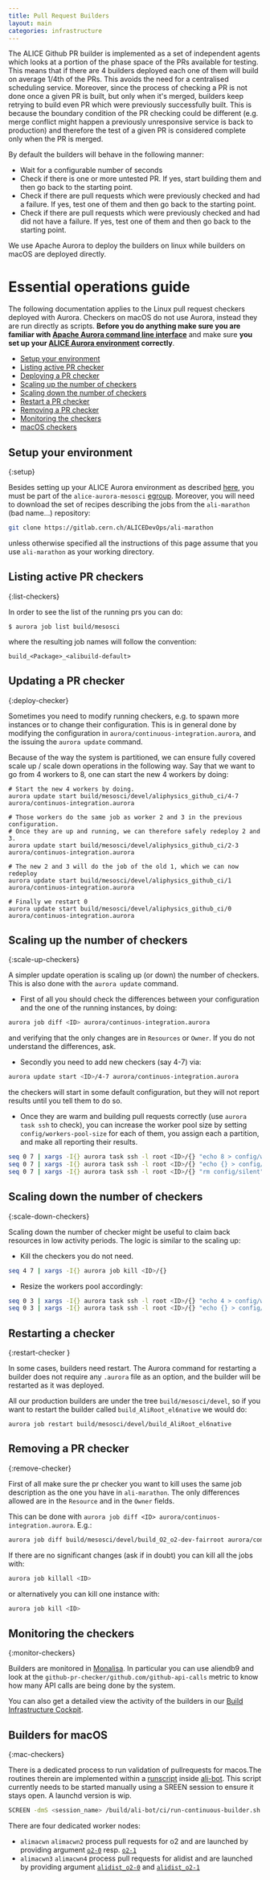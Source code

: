 ```yaml
---
title: Pull Request Builders
layout: main
categories: infrastructure
---
```


The ALICE Github PR builder is implemented as a set of independent
agents which looks at a portion of the phase space of the PRs available
for testing. This means that if there are 4 builders deployed each one
of them will build on average 1/4th of the PRs. This avoids the need
for a centralised scheduling service. Moreover, since the process of
checking a PR is not done once a given PR is built, but only when it's
merged, builders keep retrying to build even PR which were previously
successfully built. This is because the boundary condition of the PR
checking could be different (e.g. merge conflict might happen a
previously unresponsive service is back to production) and therefore the
test of a given PR is considered complete only when the PR is merged.

By default the builders will behave in the following manner:

- Wait for a configurable number of seconds
- Check if there is one or more untested PR. If yes, start building them
  and then go back to the starting point.
- Check if there are pull requests which were previously checked and had
  a failure. If yes, test one of them and then go back to the starting point.
- Check if there are pull requests which were previously checked and had did
  not have a failure. If yes, test one of them and then go back to the starting
  point.

We use Apache Aurora to deploy the builders on linux while builders on macOS are deployed 
directly.

# Essential operations guide

The following documentation applies to the Linux pull request checkers deployed with Aurora. 
Checkers on macOS do not use Aurora, instead they are run directly as scripts. 
**Before you do anything make sure you are familiar with [Apache Aurora command line
 interface](http://aurora.apache.org/documentation/0.16.0/reference/client-commands/)** and
make sure **you set up your [ALICE Aurora environment](https://alisw.github.io/infrastructure-aurora) correctly**.

* [Setup your environment](#setup)
* [Listing active PR checker](#list-checkers)
* [Deploying a PR checker](#deploy-checker)
* [Scaling up the number of checkers](#scale-up-checkers)
* [Scaling down the number of checkers](#scale-down-checkers)
* [Restart a PR checker](#restart-checker)
* [Removing a PR checker](#remove-checker)
* [Monitoring the checkers](#monitor-checkers)
* [macOS checkers](#mac-checkers)

## Setup your environment
{:setup}

Besides setting up your ALICE Aurora environment as described [here](https://alisw.github.io/infrastructure-aurora), you must be part of the `alice-aurora-mesosci` [egroup](https://egroups.cern.ch). Moreover, you will need to download
the set of recipes describing the jobs from the `ali-marathon` (bad name...) repository:

```bash
git clone https://gitlab.cern.ch/ALICEDevOps/ali-marathon
```

unless otherwise specified all the instructions of this page assume that you use `ali-marathon` as your working directory.

## Listing active PR checkers
{:list-checkers}

In order to see the list of the running prs you can do:

    $ aurora job list build/mesosci

where the resulting job names will follow the convention:

    build_<Package>_<alibuild-default>

## Updating a PR checker
{:deploy-checker}

Sometimes you need to modify running checkers, e.g. to spawn more instances or to change their configuration.
This is in general done by modifying the configuration in `aurora/continuous-integration.aurora`, 
and the issuing the `aurora update` command.

Because of the way the system is partitioned, we can ensure fully
covered scale up / scale down operations in the following way. Say that
we want to go from 4 workers to 8, one can start the new 4 workers by
doing:

    # Start the new 4 workers by doing.
    aurora update start build/mesosci/devel/aliphysics_github_ci/4-7 aurora/continuos-integration.aurora

    # Those workers do the same job as worker 2 and 3 in the previous configuration.
    # Once they are up and running, we can therefore safely redeploy 2 and 3.
    aurora update start build/mesosci/devel/aliphysics_github_ci/2-3 aurora/continuos-integration.aurora

    # The new 2 and 3 will do the job of the old 1, which we can now redeploy
    aurora update start build/mesosci/devel/aliphysics_github_ci/1 aurora/continuos-integration.aurora

    # Finally we restart 0
    aurora update start build/mesosci/devel/aliphysics_github_ci/0 aurora/continuos-integration.aurora

## Scaling up the number of checkers
{:scale-up-checkers}

A simpler update operation is scaling up (or down) the number of checkers. This is also done with the `aurora update`
command.

* First of all you should check the differences between your configuration and the one of the running instances, by doing:

```bash
aurora job diff <ID> aurora/continuos-integration.aurora
```

and verifying that the only changes are in `Resources` or `Owner`. If you do not understand the differences, ask.

* Secondly you need to add new checkers (say 4-7) via:

```bash
aurora update start <ID>/4-7 aurora/continuos-integration.aurora
```

the checkers will start in some default configuration, but they will not report results until you tell them to do so.

* Once they are warm and building pull requests correctly (use `aurora task ssh` to check), you can increase the worker pool size by setting `config/workers-pool-size` for each of them, you assign each a partition, and make all reporting their results.

```bash
seq 0 7 | xargs -I{} aurora task ssh -l root <ID>/{} "echo 8 > config/workers-pool-size"
seq 0 7 | xargs -I{} aurora task ssh -l root <ID>/{} "echo {} > config/worker-index"
seq 0 7 | xargs -I{} aurora task ssh -l root <ID>/{} "rm config/silent"
```

## Scaling down the number of checkers
{:scale-down-checkers}

Scaling down the number of checker might be useful to claim back resources in low activity periods. The logic is similar to the scaling up:

* Kill the checkers you do not need.

```bash
seq 4 7 | xargs -I{} aurora job kill <ID>/{}
```

* Resize the workers pool accordingly:

```bash
seq 0 3 | xargs -I{} aurora task ssh -l root <ID>/{} "echo 4 > config/workers-pool-size"
seq 0 3 | xargs -I{} aurora task ssh -l root <ID>/{} "echo {} > config/worker-index"
```

## Restarting a checker
{:restart-checker }

In some cases, builders need restart. The Aurora command for restarting a builder does not require
any `.aurora` file as an option, and the builder will be restarted as it was deployed.

All our production builders are under the tree `build/mesosci/devel`, so if you want to restart the
builder called `build_AliRoot_el6native` we would do:

    aurora job restart build/mesosci/devel/build_AliRoot_el6native

## Removing a PR checker
{:remove-checker}

First of all make sure the pr checker you want to kill uses the same job description as the one you have in `ali-marathon`. The only differences allowed are in the `Resource` and in the `Owner` fields.

This can be done with `aurora job diff <ID> aurora/continuos-integration.aurora`. E.g.:

```bash
aurora job diff build/mesosci/devel/build_O2_o2-dev-fairroot aurora/continuos-integration.aurora
```

If there are no significant changes (ask if in doubt) you can kill all the jobs with:

```bash
aurora job killall <ID>
```

or alternatively you can kill one instance with:

```bash
aurora job kill <ID>
```

## Monitoring the checkers
{:monitor-checkers}

Builders are monitored in [Monalisa](http://alimonitor.cern.ch/display?page=github/combined).
In particular you can use aliendb9 and look at the `github-pr-checker/github.com/github-api-calls`
metric to know how many API calls are being done by the system.

You can also get a detailed view the activity of the builders in our [Build Infrastructure Cockpit](https://alisw.cern.ch/cockpit).

## Builders for macOS
{:mac-checkers}

There is a dedicated process to run validation of pullrequests for macos.The routines therein are implemented within a [runscript](https://github.com/alisw/ali-bot/blob/master/ci/run-continuous-builder.sh) inside [ali-bot](https://github.com/alisw/ali-bot). This script currently needs to be started manually using a SREEN session to ensure it stays open. A launchd version is wip. 

```bash
SCREEN -dmS <session_name> /build/ali-bot/ci/run-continuous-builder.sh <config_file_argument>
```
There are four dedicated worker nodes:
* `alimacwn` `alimacwn2` process pull requests for o2 and are launched by providing argument [`o2-0`](https://github.com/alisw/ali-bot/blob/master/ci/conf/o2-0.sh) resp. [`o2-1`](https://github.com/alisw/ali-bot/blob/master/ci/conf/o2-1.sh)
* `alimacwn3` `alimacwn4` process pull requests for alidist and are launched by providing argument [`alidist_o2-0`](https://github.com/alisw/ali-bot/blob/master/ci/conf/alidist_o2-0.sh) and [`alidist_o2-1`](https://github.com/alisw/ali-bot/blob/master/ci/conf/alidist_o2-1.sh)
